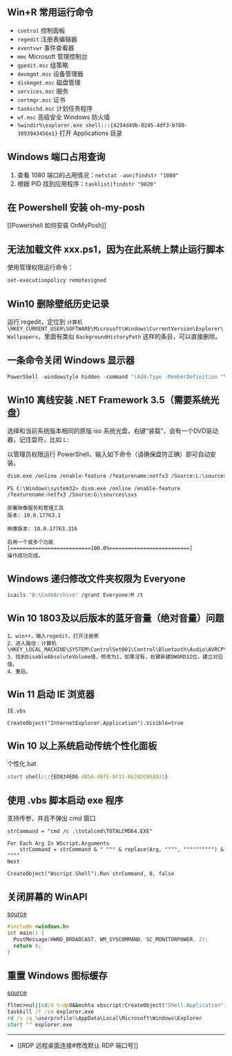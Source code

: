 ## Win+R 常用运行命令

- `control` 控制面板
- `regedit` 注册表编辑器
- `eventvwr` 事件查看器
- `mmc` Microsoft 管理控制台
- `gpedit.msc` 组策略
- `devmgmt.msc` 设备管理器
- `diskmgmt.msc` 磁盘管理
- `services.msc` 服务
- `certmgr.msc` 证书
- `taskschd.msc` 计划任务程序
- `wf.msc` 高级安全 Windows 防火墙
- `%windir%\explorer.exe shell:::{4234d49b-0245-4df3-b780-3893943456e1}` 打开 Applications 目录

## Windows 端口占用查询

1. 查看 1080 端口的占用情况：`netstat -aon|findstr "1080"`
2. 根据 PID 找到应用程序：`tasklist|findstr "9820"`

## 在 Powershell 安装 oh-my-posh
[[Powershell 如何安装 OnMyPosh]]

## 无法加载文件 xxx.ps1，因为在此系统上禁止运行脚本

使用管理权限运行命令：
```sh
set-executionpolicy remotesigned
```

## Win10 删除壁纸历史记录

运行 regedit，定位到 `计算机\HKEY_CURRENT_USER\SOFTWARE\Microsoft\Windows\CurrentVersion\Explorer\Wallpapers`，里面有类似 `BackgroundHistoryPath` 这样的条目，可以直接删除。

## 一条命令关闭 Windows 显示器

```powershell
PowerShell -windowstyle hidden -command "(Add-Type -MemberDefinition "\"[DllImport(\"\"user32.dll\"\")]`npublic static extern int SendMessage(int hWnd, int hMsg, int wParam, int lParam);"\" -Name \"Win32SendMessage\" -Namespace Win32Functions -PassThru)::SendMessage(0xffff, 0x0112, 0xF170, 2)"
```

## Win10 离线安装 .NET Framework 3.5（需要系统光盘）

选择和当前系统版本相同的原版 iso 系统光盘，右键“装载”，会有一个DVD驱动器，记住盘符，比如 `L:`

以管理员权限运行 PowerShell，输入如下命令（请确保盘符正确）即可自动安装。

```sh
dism.exe /online /enable-feature /featurename:netfx3 /Source:L:\sources\sxs
```

```
PS C:\Windows\system32> dism.exe /online /enable-feature /featurename:netfx3 /Source:G:\sources\sxs

部署映像服务和管理工具
版本: 10.0.17763.1

映像版本: 10.0.17763.316

启用一个或多个功能
[==========================100.0%==========================]
操作成功完成。
```

## Windows 递归修改文件夹权限为 Everyone

```sh
icacls "D:\CodeArchive" /grant Everyone:M /t
```

## Win 10 1803及以后版本的蓝牙音量（绝对音量）问题

```
1、win+r，输入regedit，打开注册表
2、进入路径：计算机\HKEY_LOCAL_MACHINE\SYSTEM\ControlSet001\Control\Bluetooth\Audio\AVRCP\CT
3、找到DisableAbsoluteVolume值，修改为1，如果没有，右键新建DWORD32位，建立对应值。
4、重启。
```


## Win 11 启动 IE 浏览器

`IE.vbs`
```vbs
CreateObject("InternetExplorer.Application").Visible=true
```

## Win 10 以上系统启动传统个性化面板

个性化.bat
```bat
start shell:::{ED834ED6-4B5A-4BfE-8F11-A626DCB6A921}
```

## 使用 .vbs 脚本启动 exe 程序

支持传参，并且不弹出 cmd 窗口

```vbs
strCommand = "cmd /c .\totalcmd\TOTALCMD64.EXE"

For Each Arg In WScript.Arguments
    strCommand = strCommand & " """ & replace(Arg, """", """""""""") & """"
Next

CreateObject("Wscript.Shell").Run strCommand, 0, false
```

## 关闭屏幕的 WinAPI

[source](https://kkocdko.site/post/201901160028)
```c
#include <windows.h>
int main() {
  PostMessage(HWND_BROADCAST, WM_SYSCOMMAND, SC_MONITORPOWER, 2);
  return 0;
}
```

## 重置 Windows 图标缓存

[source](https://kkocdko.site/post/201811031827)
```bat
fltmc>nul||cd/d %~dp0&&mshta vbscript:CreateObject("Shell.Application").ShellExecute("%~nx0","%1","","runas",1)(window.close)&&exit
taskkill /f /im explorer.exe
rd /s /q %userprofile%\AppData\Local\Microsoft\Windows\Explorer
start "" explorer.exe
```

---

- [[RDP 远程桌面连接#修改默认 RDP 端口号]]